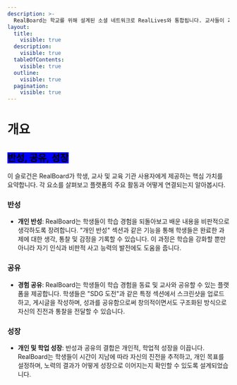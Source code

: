 ```yaml
---
description: >-
  RealBoard는 학교를 위해 설계된 소셜 네트워크로 RealLives와 통합됩니다. 교사들이 과제를 할당하고 학생들이 협력적인 플랫폼을 통해 경험을 공유할 수 있게 합니다.
layout:
  title:
    visible: true
  description:
    visible: true
  tableOfContents:
    visible: true
  outline:
    visible: true
  pagination:
    visible: true
---
```


# 개요

## <mark style="background-color:blue;">**반성, 공유, 성장**</mark>

이 슬로건은 RealBoard가 학생, 교사 및 교육 기관 사용자에게 제공하는 핵심 가치를 요약합니다. 각 요소를 살펴보고 플랫폼의 주요 활동과 어떻게 연결되는지 알아봅시다.

### **반성**

* **개인 반성**: RealBoard는 학생들이 학습 경험을 되돌아보고 배운 내용을 비판적으로 생각하도록 장려합니다. "개인 반성" 섹션과 같은 기능을 통해 학생들은 완료한 과제에 대한 생각, 통찰 및 감정을 기록할 수 있습니다. 이 과정은 학습을 강화할 뿐만 아니라 자기 인식과 비판적 사고 능력의 발전에도 도움을 줍니다.

### **공유**

* **경험 공유**: RealBoard는 학생들이 학습 경험을 동료 및 교사와 공유할 수 있는 플랫폼을 제공합니다. 학생들은 "SDG 도전"과 같은 특정 섹션에서 스크린샷을 업로드하고, 게시글을 작성하며, 성과를 공유함으로써 창의적이면서도 구조화된 방식으로 자신의 진전과 통찰을 전달할 수 있습니다.

### **성장**

* **개인 및 학업 성장**: 반성과 공유의 결합은 개인적, 학업적 성장을 이끕니다. RealBoard는 학생들이 시간이 지남에 따라 자신의 진전을 추적하고, 개인 목표를 설정하며, 노력의 결과가 어떻게 성장으로 이어지는지 확인할 수 있도록 설계되었습니다.
